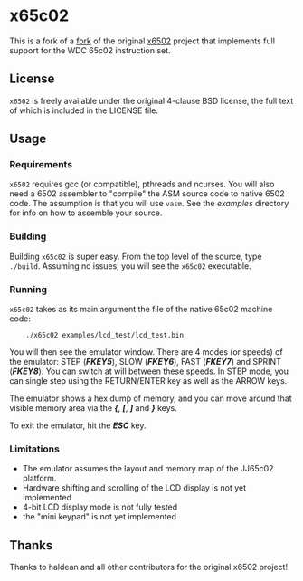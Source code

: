 # x65c02
This is a fork of a [fork](https://github.com/sci4me/x6502) of the original [x6502](https://github.com/haldean/x6502) project that implements full support for the WDC 65c02 instruction set.

## License
`x6502` is freely available under the original 4-clause BSD license, the full text of which is included in the LICENSE file.

## Usage
### Requirements
`x6502` requires gcc (or compatible), pthreads and ncurses. You will also need a 6502 assembler to "compile" the ASM source code to native 6502 code. The assumption is that you will use `vasm`. See the *examples* directory for info on how to assemble your source.

### Building
Building `x65c02` is super easy. From the top level of the  source, type `./build`. Assuming no issues, you will see the `x65c02` executable.

### Running
`x65c02` takes as its main argument the file of the native 65c02 machine code:

```
    ./x65c02 examples/lcd_test/lcd_test.bin
```

You will then see the emulator window. There are 4 modes (or speeds) of the emulator: STEP (***FKEY5***), SLOW (***FKEY6***), FAST (***FKEY7***) and SPRINT (***FKEY8***). You can switch at will between these speeds. In STEP mode, you can single step using the RETURN/ENTER key as well as the ARROW keys.

The emulator shows a hex dump of memory, and you can move around that visible memory area via the ***{***, ***[***, ***]*** and ***}*** keys.

To exit the emulator, hit the ***ESC*** key.

### Limitations
* The emulator assumes the layout and memory map of the JJ65c02 platform.
* Hardware shifting and scrolling of the LCD display is not yet implemented
* 4-bit LCD display mode is not fully tested
* the "mini keypad" is not yet implemented

## Thanks
Thanks to haldean and all other contributors for the original x6502 project!
